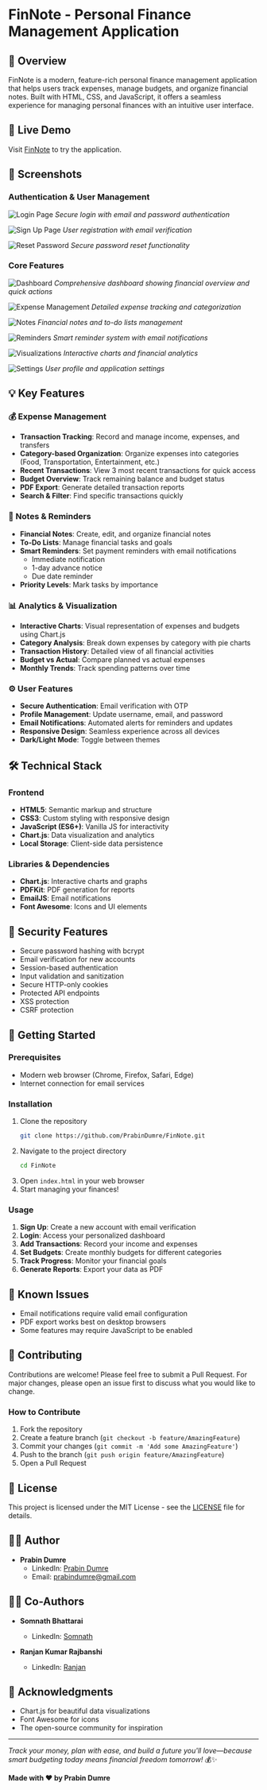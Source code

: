 # FinNote - Personal Finance Management Application

## 🌟 Overview
FinNote is a modern, feature-rich personal finance management application that helps users track expenses, manage budgets, and organize financial notes. Built with HTML, CSS, and JavaScript, it offers a seamless experience for managing personal finances with an intuitive user interface.

## 🚀 Live Demo
Visit [FinNote]() to try the application.

## 📸 Screenshots

### Authentication & User Management
![Login Page](./screenshots/Login.png)
*Secure login with email and password authentication*

![Sign Up Page](./screenshots/Sign%20UP.png)
*User registration with email verification*

![Reset Password](./screenshots/Reset-Password.png)
*Secure password reset functionality*

### Core Features
![Dashboard](./screenshots/Dashboard.png)
*Comprehensive dashboard showing financial overview and quick actions*

![Expense Management](./screenshots/Expense.png)
*Detailed expense tracking and categorization*

![Notes](./screenshots/Notes.png)
*Financial notes and to-do lists management*

![Reminders](./screenshots/Remainders.png)
*Smart reminder system with email notifications*

![Visualizations](./screenshots/Visuals.png)
*Interactive charts and financial analytics*

![Settings](./screenshots/Setting.png)
*User profile and application settings*

## 💡 Key Features

### 💰 Expense Management
- **Transaction Tracking**: Record and manage income, expenses, and transfers
- **Category-based Organization**: Organize expenses into categories (Food, Transportation, Entertainment, etc.)
- **Recent Transactions**: View 3 most recent transactions for quick access
- **Budget Overview**: Track remaining balance and budget status
- **PDF Export**: Generate detailed transaction reports
- **Search & Filter**: Find specific transactions quickly

### 📝 Notes & Reminders
- **Financial Notes**: Create, edit, and organize financial notes
- **To-Do Lists**: Manage financial tasks and goals
- **Smart Reminders**: Set payment reminders with email notifications
  - Immediate notification
  - 1-day advance notice
  - Due date reminder
- **Priority Levels**: Mark tasks by importance

### 📊 Analytics & Visualization
- **Interactive Charts**: Visual representation of expenses and budgets using Chart.js
- **Category Analysis**: Break down expenses by category with pie charts
- **Transaction History**: Detailed view of all financial activities
- **Budget vs Actual**: Compare planned vs actual expenses
- **Monthly Trends**: Track spending patterns over time

### ⚙️ User Features
- **Secure Authentication**: Email verification with OTP
- **Profile Management**: Update username, email, and password
- **Email Notifications**: Automated alerts for reminders and updates
- **Responsive Design**: Seamless experience across all devices
- **Dark/Light Mode**: Toggle between themes

## 🛠️ Technical Stack

### Frontend
- **HTML5**: Semantic markup and structure
- **CSS3**: Custom styling with responsive design
- **JavaScript (ES6+)**: Vanilla JS for interactivity
- **Chart.js**: Data visualization and analytics
- **Local Storage**: Client-side data persistence

### Libraries & Dependencies
- **Chart.js**: Interactive charts and graphs
- **PDFKit**: PDF generation for reports
- **EmailJS**: Email notifications
- **Font Awesome**: Icons and UI elements

## 🔐 Security Features
- Secure password hashing with bcrypt
- Email verification for new accounts
- Session-based authentication
- Input validation and sanitization
- Secure HTTP-only cookies
- Protected API endpoints
- XSS protection
- CSRF protection

## 🚀 Getting Started

### Prerequisites
- Modern web browser (Chrome, Firefox, Safari, Edge)
- Internet connection for email services

### Installation
1. Clone the repository
   ```bash
   git clone https://github.com/PrabinDumre/FinNote.git
   ```
2. Navigate to the project directory
   ```bash
   cd FinNote
   ```
3. Open `index.html` in your web browser
4. Start managing your finances!

### Usage
1. **Sign Up**: Create a new account with email verification
2. **Login**: Access your personalized dashboard
3. **Add Transactions**: Record your income and expenses
4. **Set Budgets**: Create monthly budgets for different categories
5. **Track Progress**: Monitor your financial goals
6. **Generate Reports**: Export your data as PDF


## 🐛 Known Issues
- Email notifications require valid email configuration
- PDF export works best on desktop browsers
- Some features may require JavaScript to be enabled

## 🤝 Contributing
Contributions are welcome! Please feel free to submit a Pull Request. For major changes, please open an issue first to discuss what you would like to change.

### How to Contribute
1. Fork the repository
2. Create a feature branch (`git checkout -b feature/AmazingFeature`)
3. Commit your changes (`git commit -m 'Add some AmazingFeature'`)
4. Push to the branch (`git push origin feature/AmazingFeature`)
5. Open a Pull Request

## 📝 License
This project is licensed under the MIT License - see the [LICENSE](LICENSE) file for details.

## 👨‍💻 Author
- **Prabin Dumre**
  - LinkedIn: [Prabin Dumre](https://linkedin.com/in/prabindumre)
  - Email: prabindumre@gmail.com
 
## 👨‍💻 Co-Authors
- **Somnath Bhattarai**
  - LinkedIn: [Somnath](https://www.linkedin.com/in/somnath-bhattarai/?originalSubdomain=in)
  
- **Ranjan Kumar Rajbanshi**
  - LinkedIn: [Ranjan](https://www.linkedin.com/in/ranjan-kumar-rajbanshi/)


## 🙏 Acknowledgments
- Chart.js for beautiful data visualizations
- Font Awesome for icons
- The open-source community for inspiration

---

*Track your money, plan with ease, and build a future you'll love—because smart budgeting today means financial freedom tomorrow!* 💰✨

**Made with ❤️ by Prabin Dumre**
